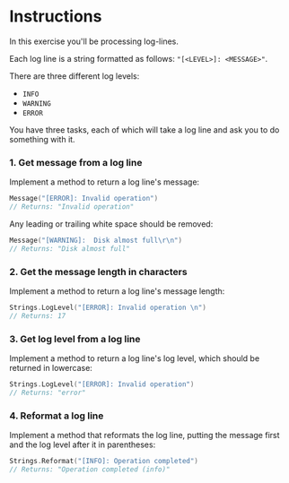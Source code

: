 # Instructions

In this exercise you'll be processing log-lines.

Each log line is a string formatted as follows: `"[<LEVEL>]: <MESSAGE>"`.

There are three different log levels:

- `INFO`
- `WARNING`
- `ERROR`

You have three tasks, each of which will take a log line and ask you to do something with it.

### 1. Get message from a log line

Implement a method to return a log line's message:

```go
Message("[ERROR]: Invalid operation")
// Returns: "Invalid operation"
```

Any leading or trailing white space should be removed:

```go
Message("[WARNING]:  Disk almost full\r\n")
// Returns: "Disk almost full"
```

### 2. Get the message length in characters

Implement a method to return a log line's message length:

```go
Strings.LogLevel("[ERROR]: Invalid operation \n")
// Returns: 17
```

### 3. Get log level from a log line

Implement a method to return a log line's log level, which should be returned in lowercase:

```go
Strings.LogLevel("[ERROR]: Invalid operation")
// Returns: "error"
```

### 4. Reformat a log line

Implement a method that reformats the log line, putting the message first and the log level after it in parentheses:

```go
Strings.Reformat("[INFO]: Operation completed")
// Returns: "Operation completed (info)"
```
